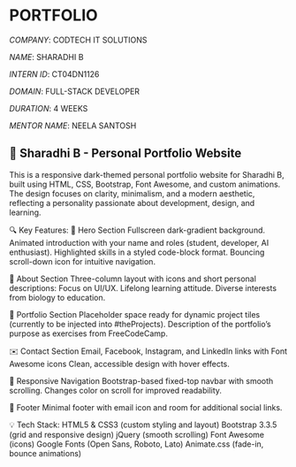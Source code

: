 # PORTFOLIO

*COMPANY*: CODTECH IT SOLUTIONS

*NAME*: SHARADHI B

*INTERN ID*: CT04DN1126

*DOMAIN*: FULL-STACK DEVELOPER  

*DURATION*: 4 WEEKS

*MENTOR NAME*: NEELA SANTOSH

## 💼 Sharadhi B - Personal Portfolio Website
This is a responsive dark-themed personal portfolio website for Sharadhi B, built using HTML, CSS, Bootstrap, Font Awesome, and custom animations. The design focuses on clarity, minimalism, and a modern aesthetic, reflecting a personality passionate about development, design, and learning.

🔍 Key Features:
🌌 Hero Section
Fullscreen dark-gradient background.
Animated introduction with your name and roles (student, developer, AI enthusiast).
Highlighted skills in a styled code-block format.
Bouncing scroll-down icon for intuitive navigation.

📌 About Section
Three-column layout with icons and short personal descriptions:
Focus on UI/UX.
Lifelong learning attitude.
Diverse interests from biology to education.

🎨 Portfolio Section
Placeholder space ready for dynamic project tiles (currently to be injected into #theProjects).
Description of the portfolio’s purpose as exercises from FreeCodeCamp.

✉️ Contact Section
Email, Facebook, Instagram, and LinkedIn links with Font Awesome icons
Clean, accessible design with hover effects.

📱 Responsive Navigation
Bootstrap-based fixed-top navbar with smooth scrolling.
Changes color on scroll for improved readability.

🧾 Footer
Minimal footer with email icon and room for additional social links.

💡 Tech Stack:
HTML5 & CSS3 (custom styling and layout)
Bootstrap 3.3.5 (grid and responsive design)
jQuery (smooth scrolling)
Font Awesome (icons)
Google Fonts (Open Sans, Roboto, Lato)
Animate.css (fade-in, bounce animations)
